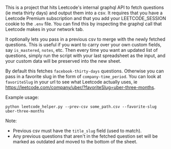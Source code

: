 This is a project that hits Leetcode's internal graphql API to fetch questions (ie meta thirty days) and output them into a csv. It requires that you have a Leetcode Premium subscription and that you add your LEETCODE_SESSION cookie to the `.env` file. You can find this by inspecting the graphql call that Leetcode makes in your network tab.

It optionally lets you pass in a previous csv to merge with the newly fetched questions. This is useful if you want to carry over your own custom fields, say `is_mastered`, `notes`, etc. Then every time you want an updated list of questions, simply run the script with your last spreadsheet as the input, and your custom data will be preserved into the new sheet.

By default this fetches `facebook-thirty-days` questions. Otherwise you can pass in a favorite slug in the form of `company-time_period`. You can look at `favoriteSlug` in your url to see what Leetcode actually uses, ie https://leetcode.com/company/uber/?favoriteSlug=uber-three-months.

Example usage:
```
python leetcode_helper.py --prev-csv some_path.csv --favorite-slug uber-three-months
```

Note:
- Previous csv must have the `title_slug` field (used to match).
- Any previous questions that aren't in the fetched question set will be marked as outdated and moved to the bottom of the sheet.
